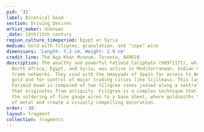 ```yaml
---
pid: '31'
label: Biconical bead
section: Driving Desires
artist_maker: Unknown
_date: 10th?11th century
region_culture_timeperiod: Egypt or Syria
medium: Gold with filigree, granulation, and "rope" wire
dimensions: 'Length: 7.2 cm, Height: 2.9 cm'
credit_line: The Aga Khan Museum, Toronto, AKM618
description: The wealthy and powerful Fatimid Caliphate (909?1171), which ruled across
  North Africa, Egypt, and Syria, was active in Mediterranean, Indian Ocean, and trans-Saharan
  trade networks. They vied with the Umayyads of Spain for access to West African
  gold and for control of major trading cities like Sijilmasa. This large and elaborate
  Fatimid bead is composed of two filigree cones joined along a central seam, a shape
  that originates from antiquity. Filigree is a complex technique that is based on
  the soldering of fine gauge wires to a base sheet, where goldsmiths twist thin sheets
  of metal and create a visually compelling decoration.
order: '30'
layout: fragment
collection: fragments
---
```

